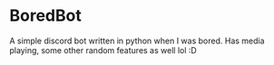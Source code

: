 # BoredBot
A simple discord bot written in python when I was bored. Has media playing, some other random features as well lol :D
